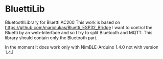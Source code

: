 # BluettiLib
BluetoothLibrary for Bluetti AC200
This work is based on https://github.com/mariolukas/Bluetti_ESP32_Bridge 
I want to control the Bluetti by an web-Interface and so I try to split Bluetooth and MQTT. This library should contain only the Bluetooth part.

In the moment it does work only with NimBLE-Arduino 1.4.0 not with version 1.4.1


